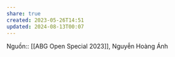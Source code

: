 ```yaml
---
share: true
created: 2023-05-26T14:51
updated: 2024-08-13T00:07
---
```

Nguồn:: [[ABG Open Special 2023]], Nguyễn Hoàng Ánh

